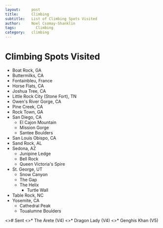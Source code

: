 ```yaml
---
layout:     post
title:      Climbing
subtitle:   List of Climbing Spots Visited
author:     Noel Csomay-Shanklin
tags: 		  Climbing
category:   climbing
---
```

# Climbing Spots Visited
* Boat Rock, GA
* Buttermilks, CA
* Fontainbleu, France
* Horse Flats, CA
* Joshua Tree, CA
* Little Rock City (Stone Fort), TN
* Owen's River Gorge, CA
* Pine Creek, CA
* Rock Town, GA
* San Diego, CA
  * El Cajon Mountain
  * Mission Gorge
  * Santee Boulders
* San Louis Obispo, CA
* Sand Rock, AL
* Sedona, AZ
  * Junipine Ledge
  * Bell Rock
  * Queen Victoria's Spire
* St. George, UT
  * Snow Canyon
  * The Gap
  * The Helix
	* Turtle Wall
* Table Rock, NC
* Yosemite, CA
  * Cathedral Peak
  * Toualumne Boulders

<># Sent
<>* The Arete (V4)
<>* Dragon Lady (V4)
<>* Genghis Khan (V5)

